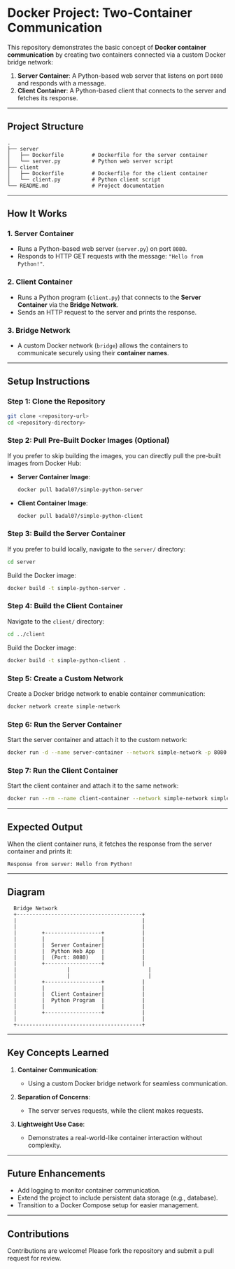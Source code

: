 # Docker Project: Two-Container Communication

This repository demonstrates the basic concept of **Docker container communication** by creating two containers connected via a custom Docker bridge network:

1. **Server Container**: A Python-based web server that listens on port `8080` and responds with a message.
2. **Client Container**: A Python-based client that connects to the server and fetches its response.

---

## **Project Structure**

```
.
├── server
│   ├── Dockerfile         # Dockerfile for the server container
│   └── server.py          # Python web server script
├── client
│   ├── Dockerfile         # Dockerfile for the client container
│   └── client.py          # Python client script
└── README.md              # Project documentation
```

---

## **How It Works**

### **1. Server Container**
- Runs a Python-based web server (`server.py`) on port `8080`.
- Responds to HTTP GET requests with the message: `"Hello from Python!"`.

### **2. Client Container**
- Runs a Python program (`client.py`) that connects to the **Server Container** via the **Bridge Network**.
- Sends an HTTP request to the server and prints the response.

### **3. Bridge Network**
- A custom Docker network (`bridge`) allows the containers to communicate securely using their **container names**.

---

## **Setup Instructions**

### **Step 1: Clone the Repository**
```bash
git clone <repository-url>
cd <repository-directory>
```

### **Step 2: Pull Pre-Built Docker Images (Optional)**
If you prefer to skip building the images, you can directly pull the pre-built images from Docker Hub:

- **Server Container Image**:
  ```bash
  docker pull badal07/simple-python-server
  ```
- **Client Container Image**:
  ```bash
  docker pull badal07/simple-python-client
  ```

### **Step 3: Build the Server Container**
If you prefer to build locally, navigate to the `server/` directory:
```bash
cd server
```
Build the Docker image:
```bash
docker build -t simple-python-server .
```

### **Step 4: Build the Client Container**
Navigate to the `client/` directory:
```bash
cd ../client
```
Build the Docker image:
```bash
docker build -t simple-python-client .
```

### **Step 5: Create a Custom Network**
Create a Docker bridge network to enable container communication:
```bash
docker network create simple-network
```

### **Step 6: Run the Server Container**
Start the server container and attach it to the custom network:
```bash
docker run -d --name server-container --network simple-network -p 8080:8080 simple-python-server
```

### **Step 7: Run the Client Container**
Start the client container and attach it to the same network:
```bash
docker run --rm --name client-container --network simple-network simple-python-client
```

---

## **Expected Output**
When the client container runs, it fetches the response from the server container and prints it:

```plaintext
Response from server: Hello from Python!
```

---

## **Diagram**

```
  Bridge Network
  +----------------------------------------+
  |                                        |
  |                                        |
  |        +------------------+            |
  |        |                  |            |
  |        |  Server Container|            |
  |        |  Python Web App  |            |
  |        |  (Port: 8080)    |            |
  |        +------------------+            |
  |                |                         |
  |                |                         |
  |        +------------------+            |
  |        |                  |            |
  |        |  Client Container|            |
  |        |  Python Program  |            |
  |        |                  |            |
  |        +------------------+            |
  |                                        |
  +----------------------------------------+
```

---

## **Key Concepts Learned**

1. **Container Communication**:
   - Using a custom Docker bridge network for seamless communication.

2. **Separation of Concerns**:
   - The server serves requests, while the client makes requests.

3. **Lightweight Use Case**:
   - Demonstrates a real-world-like container interaction without complexity.

---

## **Future Enhancements**
- Add logging to monitor container communication.
- Extend the project to include persistent data storage (e.g., database).
- Transition to a Docker Compose setup for easier management.
---

## **Contributions**
Contributions are welcome! Please fork the repository and submit a pull request for review.
